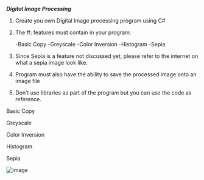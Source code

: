 _**Digital Image Processing**_

  1) Create you own Digital Image processing program using C# 
  2) The ff: features must contain in your program:
  
      -Basic Copy 
      -Greyscale 
      -Color Inversion 
      -Histogram 
      -Sepia  
      
  3) Since Sepia is a feature not discussed yet, please refer to the internet on what a sepia image look like. 
  4) Program must also have the ability to save the processed image onto an image file 
  5) Don’t use libraries as part of the program but you can use the code as reference. 

Basic Copy

Greyscale

Color Inversion

Histogram

Sepia

![image](https://user-images.githubusercontent.com/111874834/206402996-82eb90b7-c2c0-4e5d-b37e-959bb28e7631.png)
